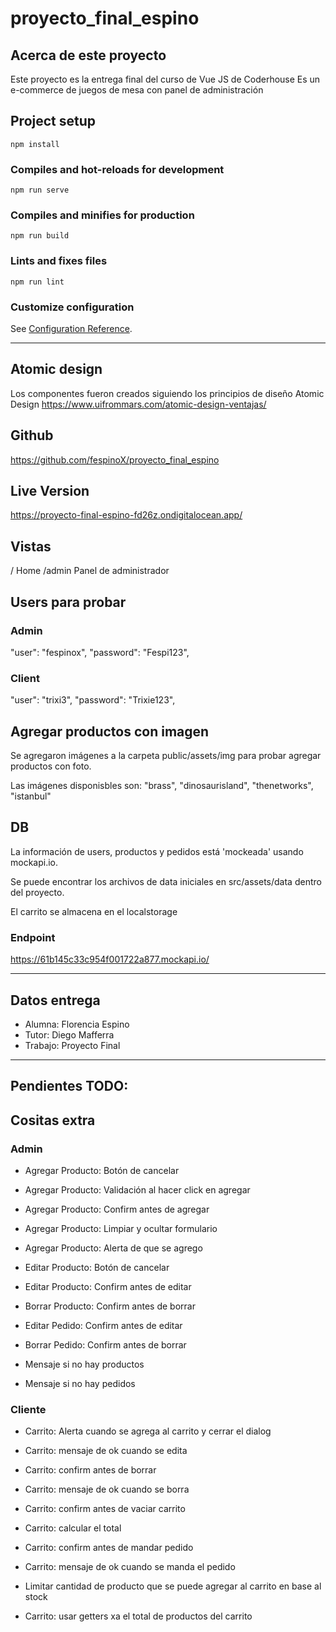 # proyecto_final_espino

## Acerca de este proyecto
Este proyecto es la entrega final del curso de Vue JS de Coderhouse
Es un e-commerce de juegos de mesa con panel de administración

## Project setup
```
npm install
```

### Compiles and hot-reloads for development
```
npm run serve
```

### Compiles and minifies for production
```
npm run build
```

### Lints and fixes files
```
npm run lint
```

### Customize configuration
See [Configuration Reference](https://cli.vuejs.org/config/).

___

## Atomic design
Los componentes fueron creados siguiendo los principios de diseño Atomic Design
https://www.uifrommars.com/atomic-design-ventajas/


## Github
https://github.com/fespinoX/proyecto_final_espino


## Live Version

https://proyecto-final-espino-fd26z.ondigitalocean.app/


## Vistas

/ Home
/admin Panel de administrador


## Users para probar

### Admin

"user": "fespinox",
"password": "Fespi123",

### Client

"user": "trixi3",
"password": "Trixie123",


## Agregar productos con imagen
Se agregaron imágenes a la carpeta public/assets/img para probar agregar productos con foto.

Las imágenes disponisbles son: "brass", "dinosaurisland", "thenetworks", "istanbul"


## DB

La información de users, productos y pedidos está 'mockeada' usando mockapi.io.

Se puede encontrar los archivos de data iniciales en src/assets/data dentro del proyecto.

El carrito se almacena en el localstorage


### Endpoint

https://61b145c33c954f001722a877.mockapi.io/

___

## Datos entrega

* Alumna: Florencia Espino
* Tutor: Diego Mafferra
* Trabajo: Proyecto Final

___

## Pendientes TODO:

## Cositas extra

### Admin

* Agregar Producto: Botón de cancelar
* Agregar Producto: Validación al hacer click en agregar
* Agregar Producto: Confirm antes de agregar
* Agregar Producto: Limpiar y ocultar formulario
* Agregar Producto: Alerta de que se agrego

* Editar Producto: Botón de cancelar
* Editar Producto: Confirm antes de editar
* Borrar Producto: Confirm antes de borrar

* Editar Pedido: Confirm antes de editar
* Borrar Pedido: Confirm antes de borrar

* Mensaje si no hay productos
* Mensaje si no hay pedidos


### Cliente

* Carrito: Alerta cuando se agrega al carrito y cerrar el dialog
* Carrito: mensaje de ok cuando se edita
* Carrito: confirm antes de borrar
* Carrito: mensaje de ok cuando se borra
* Carrito: confirm antes de vaciar carrito
* Carrito: calcular el total
* Carrito: confirm antes de mandar pedido
* Carrito: mensaje de ok cuando se manda el pedido

* Limitar cantidad de producto que se puede agregar al carrito en base al stock
* Carrito: usar getters xa el total de productos del carrito

